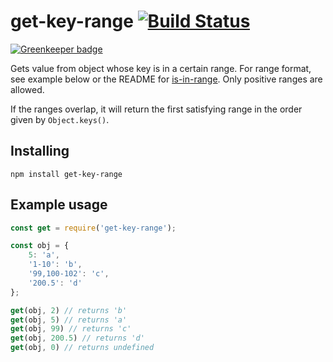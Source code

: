 # get-key-range [![Build Status](https://travis-ci.org/rahatarmanahmed/get-key-range.svg?branch=master)](https://travis-ci.org/rahatarmanahmed/get-key-range)

[![Greenkeeper badge](https://badges.greenkeeper.io/rahatarmanahmed/get-key-range.svg)](https://greenkeeper.io/)

Gets value from object whose key is in a certain range. For range format, see example below or the README for [is-in-range](http://npm.im/is-in-range). Only positive ranges are allowed.

If the ranges overlap, it will return the first satisfying range in the order given by `Object.keys()`.

## Installing

`npm install get-key-range`

## Example usage

```js
const get = require('get-key-range');

const obj = {
    5: 'a',
    '1-10': 'b',
    '99,100-102': 'c',
    '200.5': 'd'
};

get(obj, 2) // returns 'b'
get(obj, 5) // returns 'a'
get(obj, 99) // returns 'c'
get(obj, 200.5) // returns 'd'
get(obj, 0) // returns undefined
```
